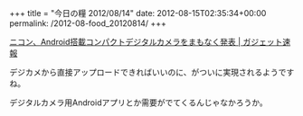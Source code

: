 +++
title = "今日の糧 2012/08/14"
date: 2012-08-15T02:35:34+00:00
permalink: /2012-08-food_20120814/
+++
<section> 

<div>
  <a href="http://ggsoku.com/2012/08/nikon-coolpix-s800/">ニコン、Android搭載コンパクトデジタルカメラをまもなく発表 | ガジェット速報</a>
</div>

デジカメから直接アップロードできればいいのに、がついに実現されるようですね。
  
デジタルカメラ用Androidアプリとか需要がでてくるんじゃなかろうか。 </section>